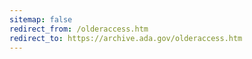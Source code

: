 ```yaml
---
sitemap: false 
redirect_from: /olderaccess.htm 
redirect_to: https://archive.ada.gov/olderaccess.htm 
---
```

